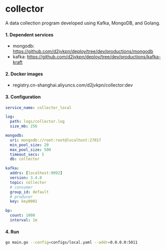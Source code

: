# collector
A data collection program developed using Kafka, MongoDB, and Golang.

#### 1. Dependent services
- mongodb: https://github.com/d2jvkpn/deploy/tree/dev/productions/mongodb
- kafka: https://github.com/d2jvkpn/deploy/tree/dev/productions/kafka-kraft

#### 2. Docker images
- registry.cn-shanghai.aliyuncs.com/d2jvkpn/collector:dev

#### 3. Configuration
```yaml
service_name: collector_local

log:
  path: logs/collector.log
  size_mb: 256

mongodb:
  uri: mongodb://root:root@localhost:27017
  min_pool_size: 20
  max_pool_size: 500
  timeout_secs: 5
  db: collector

kafka:
  addrs: [localhost:9092]
  version: 3.4.0
  topic: collector
  # consumer
  group_id: default
  # producer
  key: key0001

bp:
  count: 1000
  interval: 1m
```

#### 4. Run
```bash
go main.go --config=configs/local.yaml --addr=0.0.0.0:5011
```
